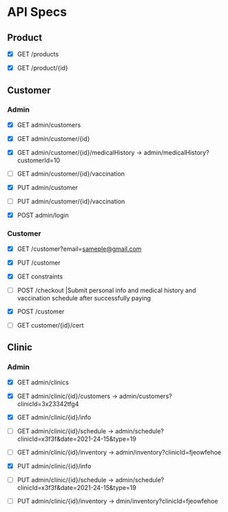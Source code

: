 # API Specs

## Product

- [x] GET /products

- [x] GET /product/{id}

## Customer

### Admin

- [x] GET admin/customers

- [x] GET admin/customer/{id}

- [x] GET admin/customer/{id}/medicalHistory -> admin/medicalHistory?customerId=10

- [ ] GET admin/customer/{id}/vaccination

- [x] PUT admin/customer

- [ ] PUT admin/customer/{id}/vaccination

- [x] POST admin/login

### Customer

- [x] GET /customer?email=sameple@gmail.com

- [x] PUT /customer

- [x] GET constraints

- [ ] POST /checkout |Submit personal info and medical history and vaccination schedule after successfully paying

- [x] POST /customer

- [ ] GET customer/{id}/cert

## Clinic

### Admin

- [x] GET admin/clinics

- [x] GET admin/clinic/{id}/customers -> admin/customers?clinicId=3x23342tfg4

- [x] GET admin/clinic/{id}/info

- [ ] GET admin/clinic/{id}/schedule -> admin/schedule?clinicId=x3f3f&date=2021-24-15&type=19

- [ ] GET admin/clinic/{id}/inventory -> admin/inventory?clinicId=fjeowfehoe

- [x] PUT admin/clinic/{id}/info

- [ ] PUT admin/clinic/{id}/schedule -> admin/schedule?clinicId=x3f3f&date=2021-24-15&type=19

- [ ] PUT admin/clinic/{id}/inventory -> dmin/inventory?clinicId=fjeowfehoe